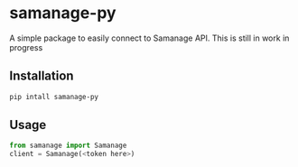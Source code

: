 # samanage-py 

A simple package to easily connect to Samanage API. This is still in work in progress

## Installation
```bash
pip intall samanage-py
```

## Usage
```python
from samanage import Samanage
client = Samanage(<token here>)
```